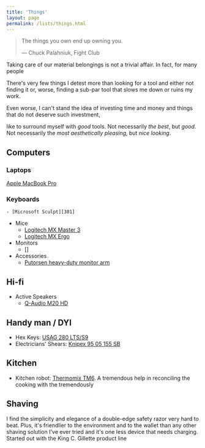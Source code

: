 ```yaml
---
title: 'Things'
layout: page
permalink: /lists/things.html
---
```


> The things you own end up owning you.
>
> &mdash; Chuck Palahniuk, Fight Club

Taking care of our material belongings is not a trivial affair. In fact, for
many people 

There's very few things I detest more than looking for a tool and either not
finding it or, worse, finding a sub-par tool that slows me down or ruins my
work.

Even worse, I can't stand the idea of investing time and money and things that
do not deserve such investment, 

  like to surround myself with _good_ tools. Not necessarily _the best_, but
_good_. Not necessarily the _most aesthetically pleasing_, but _nice looking_.

## Computers

### Laptops

[Apple MacBook Pro][300]

### Keyboards

    - [Microsoft Sculpt][301]
- Mice
    - [Logitech MX Master 3][302]
    - [Logitech MX Ergo][303]
- Monitors
    - []
- Accessories
    - [Putorsen heavy-duty monitor arm][304]

[300]: https://www.apple.com/macbook-pro/
[301]: https://www.microsoft.com/en/accessories/products/keyboards/sculpt-ergonomic-desktop?activetab=pivot:overviewtab
[302]: https://www.logitech.com/en-us/products/mice/mx-master-3s.910-006556.html
[303]: https://www.logitech.com/en-us/products/mice/mx-ergo-wireless-trackball-mouse.html
[304]: https://www.amazon.it/gp/product/B07QGBYSVN/ref=ppx_yo_dt_b_search_asin_title?ie=UTF8&psc=1

## Hi-fi

- Active Speakers
    - [Q-Audio M20 HD][500]

[500]: https://www.qacoustics.com/products/m20-hd-wireless-music-system

## Handy man / DYI



- Hex Keys: [USAG 280 LTS/S9][101]
- Electricians' Shears: [Knipex 95 05 155 SB][100]

[100]: https://www.knipex.com/products/cable-and-wire-rope-shears/electricians%27-shears/electricians-shears/9505155SB
[101]: https://www.usag.it/catalog/en/products/details/792/280_LTS_S9/Set_of_9_long_angled_hexagon_keys_with_spherical_head

## Kitchen

- Kitchen robot: [Thermomix TM6][400]. A tremendous help in reconciling the
  cooking with the 
tremendously

[400]: https://www.thermomix.com/tm6/

## Shaving

I find the simplicity and elegance of a double-edge safety razor very hard to
beat. Plus, it's friendlier to the environment and to the wallet than any other
shaving solution I've ever tried and it's one less device that needs charging.
Started out with the King C. Gillette product line 